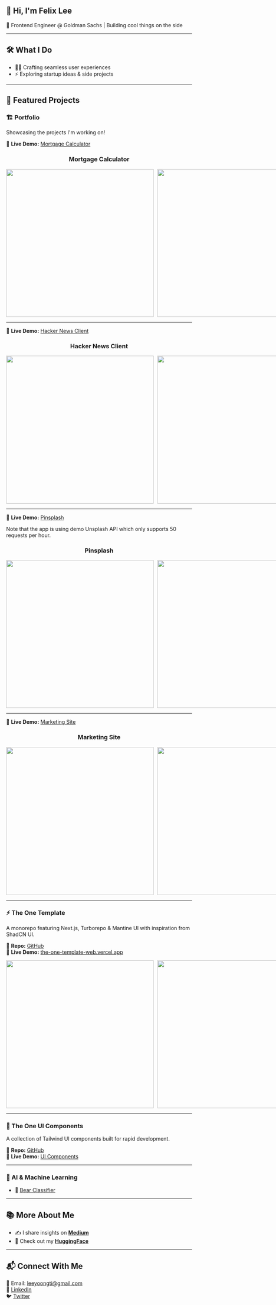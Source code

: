 ## 👋 Hi, I'm Felix Lee
🚀 Frontend Engineer @ Goldman Sachs | Building cool things on the side

---

## 🛠️ What I Do
- 👨‍💻 Crafting seamless user experiences
- ⚡ Exploring startup ideas & side projects

---

## 🌟 Featured Projects

### 🏗️ Portfolio
Showcasing the projects I'm working on!

🔗 **Live Demo:** [Mortgage Calculator](https://portfolio-turborepo-mortgage-calcul.vercel.app/)

<div align="center">
  <h3>Mortgage Calculator</h3>
  <div style="display: flex; gap: 10px;">
    <img src="https://github.com/user-attachments/assets/5cf79513-152f-429d-be60-48dc6499d56c" width="400">
    <img src="https://github.com/user-attachments/assets/472e416b-12e8-4aee-bf19-bb6f8ea04991" width="400">
  </div>
</div>

---

🔗 **Live Demo:** [Hacker News Client](https://felixfirefighter-gfe-hacker-news.vercel.app/jobs)

<div align="center">
  <h3>Hacker News Client</h3>
  <div style="display: flex; gap: 10px;">
<!--     <img src="https://github.com/user-attachments/assets/d665643c-deac-4432-a676-169908ff0fba" width="200">
    <img src="https://github.com/user-attachments/assets/87bd0c21-59d1-4ca9-b17d-dabfad76e1db" width="200">
    <img src="https://github.com/user-attachments/assets/a51c9fe6-f201-4612-b9c2-94a07bbb42ed" width="200">
    <img src="https://github.com/user-attachments/assets/9692acb4-d9bd-4cfe-8a57-7da251a0ff34" width="200"> -->
    <img src="https://github.com/user-attachments/assets/349e2a7a-7079-4a99-b5e4-63020083181b" width="400">
    <img src="https://github.com/user-attachments/assets/c52c0e3d-8e05-4716-8686-cbac4c994e73" width="400">
    <img src="https://github.com/user-attachments/assets/14a6c526-bd02-4a2e-b7d4-128756c573be" width="400">
  </div>
</div>


---

🔗 **Live Demo:** [Pinsplash](https://felixfirefighter-gfe-pinsplash.vercel.app/)

Note that the app is using demo Unsplash API which only supports 50 requests per hour.

<div align="center">
  <h3>Pinsplash</h3>
  <div style="display: flex; gap: 10px;">
<!--     <img src="https://github.com/user-attachments/assets/d665643c-deac-4432-a676-169908ff0fba" width="200">
    <img src="https://github.com/user-attachments/assets/87bd0c21-59d1-4ca9-b17d-dabfad76e1db" width="200">
    <img src="https://github.com/user-attachments/assets/a51c9fe6-f201-4612-b9c2-94a07bbb42ed" width="200">
    <img src="https://github.com/user-attachments/assets/9692acb4-d9bd-4cfe-8a57-7da251a0ff34" width="200"> -->
    <img src="https://github.com/user-attachments/assets/14913e8d-de28-45e1-a126-3e08b865f829" width="400">
    <img src="https://github.com/user-attachments/assets/ba41c97f-ffd0-4360-a472-d32c754af048" width="400">
  </div>
</div>


---

🔗 **Live Demo:** [Marketing Site](https://felixfirefighter-gfe-marketing.vercel.app/)

<div align="center">
  <h3>Marketing Site</h3>
  <div style="display: flex; gap: 10px;">
<!--     <img src="https://github.com/user-attachments/assets/1d31f019-43b1-4bb8-b144-1e3bac1b2992" width="150">
    <img src="https://github.com/user-attachments/assets/a52e4b66-9d32-42ff-8076-e8b81c288052" width="150">
    <img src="https://github.com/user-attachments/assets/d937495c-dcfd-4035-9089-2155cc932fa5" width="150">
    <img src="https://github.com/user-attachments/assets/49292d83-6633-4fbd-92d9-c5c674dc2d15" width="150">
    <img src="https://github.com/user-attachments/assets/4032d135-d4e5-4a2d-8eb7-68cfe78b7751" width="150"> -->
    <img src="https://github.com/user-attachments/assets/6c299a80-96f9-4d55-aad7-63f98f39ef83" width="400">
    <img src="https://github.com/user-attachments/assets/e2aad24d-f1d4-4d96-8e65-50e788cb47d5" width="400">
    <img src="https://github.com/user-attachments/assets/822df55c-4b71-44b4-b862-63157f61dd2a" width="400">
    <img src="https://github.com/user-attachments/assets/3f6fbe8e-4e42-41af-9ade-2fabc839576d" width="400">
  </div>
</div>

---

### ⚡ The One Template
A monorepo featuring Next.js, Turborepo & Mantine UI with inspiration from ShadCN UI.

🔗 **Repo:** [GitHub](https://github.com/felixfirefighter/the-one-template)  
🔗 **Live Demo:** [the-one-template-web.vercel.app](https://the-one-template-web.vercel.app/)

<div align="center">
  <div style="display: flex; gap: 10px;">
    <img src="https://github.com/user-attachments/assets/cd05a5e1-df89-4277-888e-ee37302c6f32" width="400">
    <img src="https://github.com/user-attachments/assets/bb4c87d9-15ef-4c1b-bab9-d3d7ff82845d" width="400">
    <img src="https://github.com/user-attachments/assets/56dd2a3f-7eaa-40b1-a313-b2ea08456113" width="400">
    <img src="https://github.com/user-attachments/assets/03a99f3e-f048-4c9f-845c-79e42b921040" width="400">
    <img src="https://github.com/user-attachments/assets/ae034dc6-6e0f-4dba-8834-019bdd490353" width="400">
    <img src="https://github.com/user-attachments/assets/062643f3-cef4-4008-989f-5d2fcad8f3e9" width="400">
    <img src="https://github.com/user-attachments/assets/70c6336c-9eb1-45e3-8ce2-55443add094e" width="400">
    <img src="https://github.com/user-attachments/assets/439c24c0-bef7-47c5-9a62-c923ecde104a" width="400">
  </div>
</div>

---

### 🎨 The One UI Components
A collection of Tailwind UI components built for rapid development.

🔗 **Repo:** [GitHub](https://github.com/felixfirefighter/the-one-template/tree/main/packages/tailwind-ui)  
🔗 **Live Demo:** [UI Components](https://the-one-template-tailwind-ui.vercel.app/)

---

### 🤖 AI & Machine Learning
- 🐻 [Bear Classifier](https://huggingface.co/spaces/felixleeyt/bear-classifier)

---

## 📚 More About Me
- ✍️ I share insights on **[Medium](https://leeyoongti.medium.com/)**
- 🤗 Check out my **[HuggingFace](https://huggingface.co/felixleeyt)**

---

## 📬 Connect With Me
📧 Email: leeyoongti@gmail.com  
💼 [LinkedIn](https://www.linkedin.com/in/yoongtilee/)  
🐦 [Twitter](https://twitter.com/felfirefighter)

